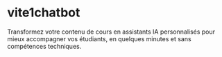 # vite1chatbot
Transformez votre contenu de cours en assistants IA personnalisés pour mieux accompagner vos étudiants, en quelques minutes et sans compétences techniques.
